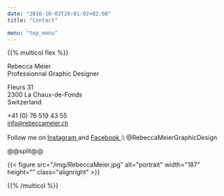 ```yaml
---
date: "2016-10-03T20:01:02+02:00"
title: "Contact"

menu: "top_menu"
---
```


{{% multicol flex %}}

Rebecca Meier \
Professionnal Graphic Designer

Fleurs 31 \
2300 La Chaux-de-Fonds \
Switzerland

+41 (0) 76 519 43 55 \
<span style="font-size: 13px; line-height: 19px;">
[info@rebeccameier.ch](mailto:info@rebeccameier.ch)
</span>

<span style="font-size: 14px; line-height: 10px;">
Follow me on
<a href="https://www.instagram.com/RebeccaMeierGraphicDesign/" target="_blank">Instagram </a> and
<a href="https://www.facebook.com/RebeccaMeierGraphicDesign" target="_blank"> Facebook </a>
</span> :\
@RebeccaMeierGraphicDesign

@@split@@

{{< figure src="/img/RebeccaMeier.jpg" alt="portrait" width="187" height="" class="alignright" >}}

{{% /multicol %}}
